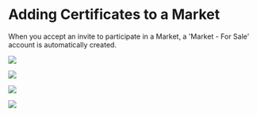 # Adding Certificates to a Market

When you accept an invite to participate in a Market, a 'Market - For Sale' account is automatically created. 

![](https://github.com/mrets/photos/blob/master/markets_certificates1.png)

![](https://github.com/mrets/photos/blob/master/markets_certificates2.png)

![](https://github.com/mrets/photos/blob/master/markets_certificates3.png)

![](https://github.com/mrets/photos/blob/master/markets_certificates4.png)
